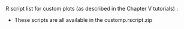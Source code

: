 R script list for custom plots (as described in the Chapter V tutorials) :

* These scripts are all available in the customp.rscript.zip
